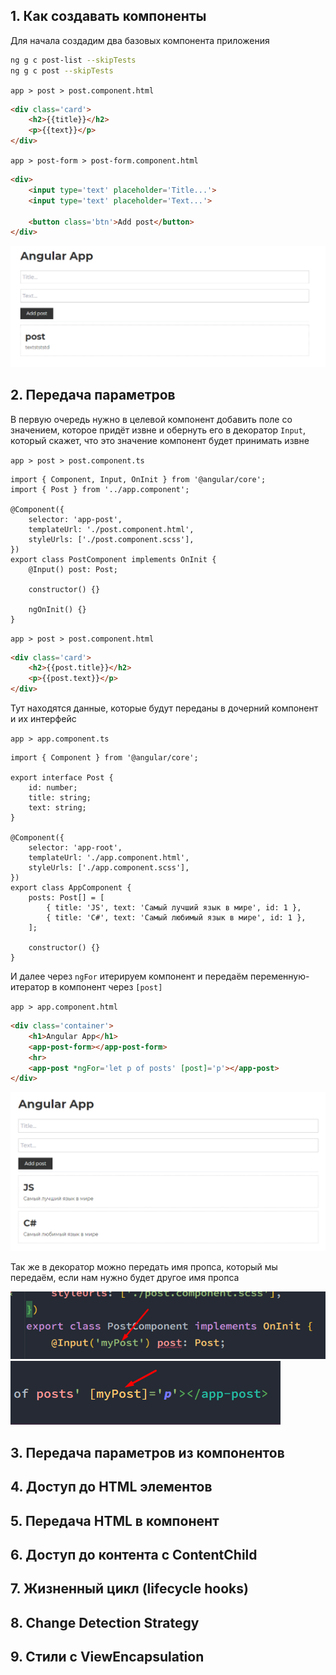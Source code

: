 
## 1. Как создавать компоненты

Для начала создадим два базовых компонента приложения

```bash
ng g c post-list --skipTests
ng g c post --skipTests
```

`app > post > post.component.html`
```HTML
<div class='card'>
	<h2>{{title}}</h2>
	<p>{{text}}</p>
</div>
```

`app > post-form > post-form.component.html`
```HTML
<div>
	<input type='text' placeholder='Title...'>
	<input type='text' placeholder='Text...'>

	<button class='btn'>Add post</button>
</div>
```

![](_png/2bb40f22abb6eb5d22719835120303b8.png)

## 2. Передача параметров

В первую очередь нужно в целевой компонент добавить поле со значением, которое придёт извне и обернуть его в декоратор `Input`, который скажет, что это значение компонент будет принимать извне

`app > post > post.component.ts`
```TS
import { Component, Input, OnInit } from '@angular/core';
import { Post } from '../app.component';

@Component({
	selector: 'app-post',
	templateUrl: './post.component.html',
	styleUrls: ['./post.component.scss'],
})
export class PostComponent implements OnInit {
	@Input() post: Post;

	constructor() {}

	ngOnInit() {}
}
```

`app > post > post.component.html`
```HTML
<div class='card'>
	<h2>{{post.title}}</h2>
	<p>{{post.text}}</p>
</div>
```

Тут находятся данные, которые будут переданы в дочерний компонент и их интерфейс

`app > app.component.ts`
```TS
import { Component } from '@angular/core';

export interface Post {
	id: number;
	title: string;
	text: string;
}

@Component({
	selector: 'app-root',
	templateUrl: './app.component.html',
	styleUrls: ['./app.component.scss'],
})
export class AppComponent {
	posts: Post[] = [
		{ title: 'JS', text: 'Самый лучший язык в мире', id: 1 },
		{ title: 'C#', text: 'Самый любимый язык в мире', id: 1 },
	];

	constructor() {}
}
```

И далее через `ngFor` итерируем компонент и передаём переменную-итератор в компонент через `[post]`

`app > app.component.html`
```HTML
<div class='container'>
	<h1>Angular App</h1>
	<app-post-form></app-post-form>
	<hr>
	<app-post *ngFor='let p of posts' [post]='p'></app-post>
</div>
```

![](_png/fc9d0bd25faa561edcda1ab7f1c0105a.png)

Так же в декоратор можно передать имя пропса, который мы передаём, если нам нужно будет другое имя пропса

![](_png/9993b8cedd55cd6f11824638418073bf.png)
![](_png/508fedbc173950681f864196d1e8f8ce.png)

## 3. Передача параметров из компонентов






## 4. Доступ до HTML элементов






## 5. Передача HTML в компонент






## 6. Доступ до контента с ContentChild






## 7. Жизненный цикл (lifecycle hooks)






## 8. Change Detection Strategy






## 9. Стили с ViewEncapsulation


















